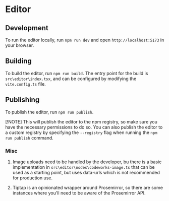 # Editor

## Development

To run the editor locally, run `npm run dev` and open `http://localhost:5173` in your browser.

## Building

To build the editor, run `npm run build`. The entry point for the build is `src\editor\index.tsx`, and can be configured by modifying the `vite.config.ts` file.

## Publishing

To publish the editor, run `npm run publish`.

[!NOTE] This will publish the editor to the npm registry, so make sure you have the necessary permissions to do so. You can also publish the editor to a custom registry by specifying the `--registry` flag when running the `npm run publish` command.

### Misc

1. Image uploads need to be handled by the developer, bu there is a basic implementation in `src\editor\nodes\codeworks-image.ts` that can be used as a starting point, but uses data-urls which is not recommended for production use.

2. Tiptap is an opinionated wrapper around Prosemirror, so there are some instances where you'll need to be aware of the Prosemirror API.
